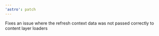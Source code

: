 ```yaml
---
'astro': patch
---
```


Fixes an issue where the refresh context data was not passed correctly to content layer loaders
